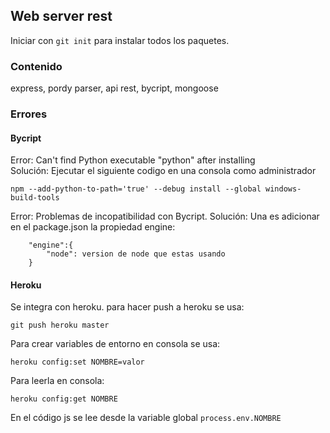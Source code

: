 ## Web server rest
Iniciar con ```git init``` para instalar todos los paquetes.

### Contenido
express, pordy parser, api rest, bycript, mongoose

### Errores
#### Bycript
Error: Can't find Python executable "python" after installing  
Solución: Ejecutar el siguiente codigo en una consola como administrador
```
npm --add-python-to-path='true' --debug install --global windows-build-tools
```
Error: Problemas de incopatibilidad con Bycript.
Solución: Una es adicionar en el package.json la propiedad engine:
```
    "engine":{
        "node": version de node que estas usando
    }
```

#### Heroku
Se integra con heroku. para hacer push a heroku se usa:
```
git push heroku master
```
Para crear variables de entorno en consola se usa:
``` 
heroku config:set NOMBRE=valor
```
Para leerla en consola:
```
heroku config:get NOMBRE
```
En el código js se lee desde la variable global ``` process.env.NOMBRE ```